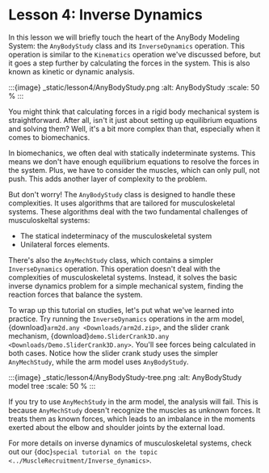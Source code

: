 # Lesson 4: Inverse Dynamics

In this lesson we will briefly touch the heart of the AnyBody Modeling
System: the `AnyBodyStudy` class and its `InverseDynamics` operation. This
operation is similar to the `Kinematics` operation we've discussed before, but
it goes a step further by calculating the forces in the system. This is also
known as kinetic or dynamic analysis.

:::{image} _static/lesson4/AnyBodyStudy.png
:alt: AnyBodyStudy
:scale: 50 %
:::



You might think that calculating forces in a rigid body mechanical system is
straightforward. After all, isn't it just about setting up equilibrium equations
and solving them? Well, it's a bit more complex than that, especially when it
comes to biomechanics.

In biomechanics, we often deal with statically indeterminate systems. This means
we don't have enough equilibrium equations to resolve the forces in the system.
Plus, we have to consider the muscles, which can only pull, not push. This adds
another layer of complexity to the problem.

But don't worry! The `AnyBodyStudy` class is designed to handle these
complexities. It uses algorithms that are tailored for musculoskeletal systems.
These algorithms deal with the two fundamental challenges of musculoskeltal systems:

- The statical indeterminacy of the musculoskeletal system
- Unilateral forces elements.

There's also the `AnyMechStudy` class, which contains a simpler
`InverseDynamics` operation. This operation doesn't deal with the complexities
of musculoskeletal systems. Instead, it solves the basic inverse dynamics
problem for a simple mechanical system, finding the reaction forces that balance
the system.

To wrap up this tutorial on studies, let's put what we've learned into practice.
Try running the `InverseDynamics` operations in the arm model,
{download}`arm2d.any <Downloads/arm2d.zip>`, and the slider crank mechanism,
{download}`demo.SliderCrank3D.any <Downloads/Demo.SliderCrank3D.any>`. You'll
see forces being calculated in both cases. Notice how the slider crank study
uses the simpler `AnyMechStudy`, while the arm model uses `AnyBodyStudy`.

:::{image} _static/lesson4/AnyBodyStudy-tree.png
:alt: AnyBodyStudy model tree
:scale: 50 %
:::

If you try to use `AnyMechStudy` in the arm model, the analysis will fail. This
is because `AnyMechStudy` doesn't recognize the muscles as unknown forces. It
treats them as known forces, which leads to an imbalance in the moments exerted
about the elbow and shoulder joints by the external load.

For more details on inverse dynamics of musculoskeletal systems, check out our
{doc}`special tutorial on the topic <../MuscleRecruitment/Inverse_dynamics>`.